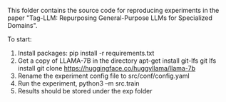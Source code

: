 This folder contains the source code for reproducing experiments in the paper "Tag-LLM: Repurposing General-Purpose LLMs for Specialized Domains".

To start:
1. Install packages: pip install -r requirements.txt 
2. Get a copy of LLAMA-7B in the directory 
	apt-get install git-lfs 
	git lfs install 
	git clone https://huggingface.co/huggyllama/llama-7b 
3. Rename the experiment config file to src/conf/config.yaml
4. Run the experiment, python3 –m src.train 
5. Results should be stored under the exp folder 
